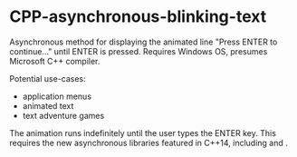 # CPP-asynchronous-blinking-text
Asynchronous method for displaying the animated line "Press ENTER to continue..." until ENTER is pressed. Requires Windows OS, presumes Microsoft C++ compiler.

Potential use-cases:
* application menus
* animated text
* text adventure games

The animation runs indefinitely until the user types the ENTER key. This requires the new asynchronous libraries featured in C++14, including <thread> and <future>.
